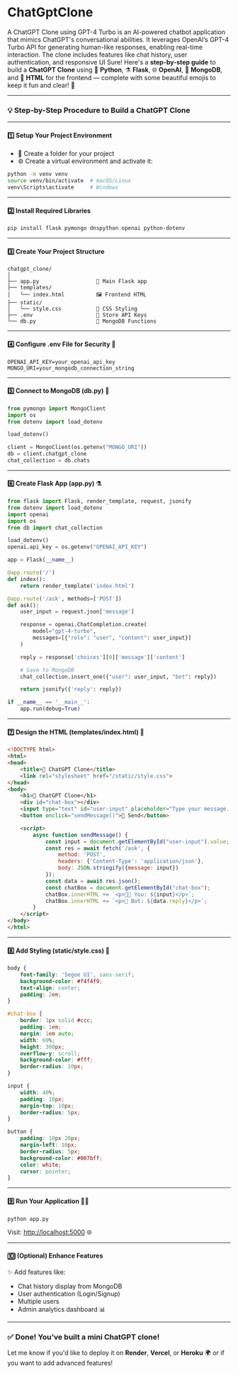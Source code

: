 # ChatGptClone
A ChatGPT Clone using GPT-4 Turbo is an AI-powered chatbot application that mimics ChatGPT's conversational abilities. It leverages OpenAI’s GPT-4 Turbo API for generating human-like responses, enabling real-time interaction. The clone includes features like chat history, user authentication, and responsive UI
Sure! Here's a **step-by-step guide** to build a **ChatGPT Clone** using 🐍 **Python**, ⚗️ **Flask**, 🌐 **OpenAI**, 🍃 **MongoDB**, and 🧱 **HTML** for the frontend — complete with some beautiful emojis to keep it fun and clear! 🚀

---

### 💡 Step-by-Step Procedure to Build a ChatGPT Clone

---

#### 1️⃣ **Setup Your Project Environment**
- 📁 Create a folder for your project  
- ⚙️ Create a virtual environment and activate it:
```bash
python -m venv venv
source venv/bin/activate  # macOS/Linux
venv\Scripts\activate     # Windows
```

---

#### 2️⃣ **Install Required Libraries**
```bash
pip install flask pymongo dnspython openai python-dotenv
```

---

#### 3️⃣ **Create Your Project Structure**
```
chatgpt_clone/
│
├── app.py                  🧠 Main Flask app
├── templates/
│   └── index.html          🖼️ Frontend HTML
├── static/
│   └── style.css           🎨 CSS Styling
├── .env                    🔐 Store API Keys
└── db.py                   🍃 MongoDB Functions
```

---

#### 4️⃣ **Configure .env File for Security** 🔐
```dotenv
OPENAI_API_KEY=your_openai_api_key
MONGO_URI=your_mongodb_connection_string
```

---

#### 5️⃣ **Connect to MongoDB (db.py)** 🍃
```python
from pymongo import MongoClient
import os
from dotenv import load_dotenv

load_dotenv()

client = MongoClient(os.getenv("MONGO_URI"))
db = client.chatgpt_clone
chat_collection = db.chats
```

---

#### 6️⃣ **Create Flask App (app.py)** ⚗️
```python
from flask import Flask, render_template, request, jsonify
from dotenv import load_dotenv
import openai
import os
from db import chat_collection

load_dotenv()
openai.api_key = os.getenv("OPENAI_API_KEY")

app = Flask(__name__)

@app.route('/')
def index():
    return render_template('index.html')

@app.route('/ask', methods=['POST'])
def ask():
    user_input = request.json['message']

    response = openai.ChatCompletion.create(
        model="gpt-4-turbo",
        messages=[{"role": "user", "content": user_input}]
    )

    reply = response['choices'][0]['message']['content']

    # Save to MongoDB
    chat_collection.insert_one({"user": user_input, "bot": reply})

    return jsonify({'reply': reply})

if __name__ == '__main__':
    app.run(debug=True)
```

---

#### 7️⃣ **Design the HTML (templates/index.html)** 🧱
```html
<!DOCTYPE html>
<html>
<head>
    <title>💬 ChatGPT Clone</title>
    <link rel="stylesheet" href="/static/style.css">
</head>
<body>
    <h1>🤖 ChatGPT Clone</h1>
    <div id="chat-box"></div>
    <input type="text" id="user-input" placeholder="Type your message..." />
    <button onclick="sendMessage()">🚀 Send</button>

    <script>
        async function sendMessage() {
            const input = document.getElementById("user-input").value;
            const res = await fetch('/ask', {
                method: 'POST',
                headers: {'Content-Type': 'application/json'},
                body: JSON.stringify({message: input})
            });
            const data = await res.json();
            const chatBox = document.getElementById("chat-box");
            chatBox.innerHTML += `<p>🧑‍💻 You: ${input}</p>`;
            chatBox.innerHTML += `<p>🤖 Bot: ${data.reply}</p>`;
        }
    </script>
</body>
</html>
```

---

#### 8️⃣ **Add Styling (static/style.css)** 🎨
```css
body {
    font-family: 'Segoe UI', sans-serif;
    background-color: #f4f4f9;
    text-align: center;
    padding: 2em;
}

#chat-box {
    border: 1px solid #ccc;
    padding: 1em;
    margin: 1em auto;
    width: 60%;
    height: 300px;
    overflow-y: scroll;
    background-color: #fff;
    border-radius: 10px;
}

input {
    width: 40%;
    padding: 10px;
    margin-top: 10px;
    border-radius: 5px;
}

button {
    padding: 10px 20px;
    margin-left: 10px;
    border-radius: 5px;
    background-color: #007bff;
    color: white;
    cursor: pointer;
}
```

---

#### 9️⃣ **Run Your Application** 🏃‍♂️
```bash
python app.py
```

Visit: [http://localhost:5000](http://localhost:5000) 🌐

---

#### 🔟 **(Optional) Enhance Features**
✨ Add features like:
- Chat history display from MongoDB
- User authentication (Login/Signup)
- Multiple users
- Admin analytics dashboard 📊

---

### ✅ Done! You’ve built a mini ChatGPT clone!  
Let me know if you'd like to deploy it on **Render**, **Vercel**, or **Heroku** 🌍 or if you want to add advanced features!
